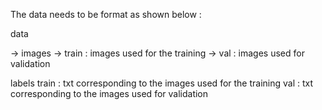 The data needs to be format as shown below : 

data 

  -> images 
    -> train : images used for the training 
    -> val : images used for validation
    
  labels
    train : txt corresponding to the images used for the training 
    val : txt corresponding to the images used for validation
